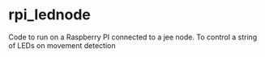 rpi_lednode
===========

Code to run on a Raspberry PI connected to a jee node. To control a string of LEDs on movement detection
